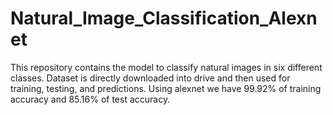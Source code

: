 # Natural_Image_Classification_Alexnet
This repository contains the model to classify natural images in six different classes. Dataset is directly downloaded into drive and then used for training, testing, and predictions. Using alexnet we have 99.92% of training accuracy and 85.16% of test accuracy.
